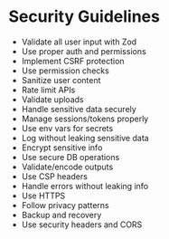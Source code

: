 # Security Guidelines

- Validate all user input with Zod
- Use proper auth and permissions
- Implement CSRF protection
- Use permission checks
- Sanitize user content
- Rate limit APIs
- Validate uploads
- Handle sensitive data securely
- Manage sessions/tokens properly
- Use env vars for secrets
- Log without leaking sensitive data
- Encrypt sensitive info
- Use secure DB operations
- Validate/encode outputs
- Use CSP headers
- Handle errors without leaking info
- Use HTTPS
- Follow privacy patterns
- Backup and recovery
- Use security headers and CORS
